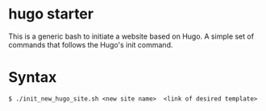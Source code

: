 # hugo starter

This is a generic bash to initiate a website based on Hugo.
A simple set of commands that follows the Hugo's init command.


# Syntax 

```
$ ./init_new_hugo_site.sh <new site name>  <link of desired template>
```




